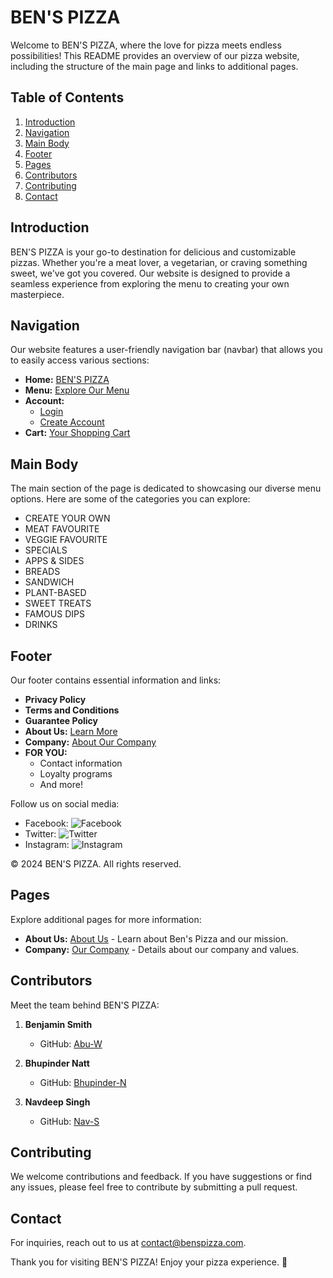 # BEN'S PIZZA

Welcome to BEN'S PIZZA, where the love for pizza meets endless possibilities! This README provides an overview of our pizza website, including the structure of the main page and links to additional pages.

## Table of Contents
1. [Introduction](#introduction)
2. [Navigation](#navigation)
3. [Main Body](#main-body)
4. [Footer](#footer)
5. [Pages](#pages)
6. [Contributors](#contributors)
7. [Contributing](#contributing)
8. [Contact](#contact)

## Introduction
BEN'S PIZZA is your go-to destination for delicious and customizable pizzas. Whether you're a meat lover, a vegetarian, or craving something sweet, we've got you covered. Our website is designed to provide a seamless experience from exploring the menu to creating your own masterpiece.

## Navigation
Our website features a user-friendly navigation bar (navbar) that allows you to easily access various sections:

- **Home:** [BEN'S PIZZA](Index.html)
- **Menu:** [Explore Our Menu](menu.html)
- **Account:** 
  - [Login](login.html)
  - [Create Account](createaccount.html)
- **Cart:** [Your Shopping Cart](cart.html)

## Main Body
The main section of the page is dedicated to showcasing our diverse menu options. Here are some of the categories you can explore:

- CREATE YOUR OWN
- MEAT FAVOURITE
- VEGGIE FAVOURITE
- SPECIALS
- APPS & SIDES
- BREADS
- SANDWICH
- PLANT-BASED
- SWEET TREATS
- FAMOUS DIPS
- DRINKS

## Footer
Our footer contains essential information and links:

- **Privacy Policy**
- **Terms and Conditions**
- **Guarantee Policy**
- **About Us:** [Learn More](aboutus.html)
- **Company:** [About Our Company](aboutcompany.html)
- **FOR YOU:**
  - Contact information
  - Loyalty programs
  - And more!

Follow us on social media:
- Facebook: ![Facebook](facebook-logo.png)
- Twitter: ![Twitter](twitter-logo.png)
- Instagram: ![Instagram](instagram-logo.png)

&copy; 2024 BEN'S PIZZA. All rights reserved.

## Pages
Explore additional pages for more information:

- **About Us:** [About Us](aboutus.html) - Learn about Ben's Pizza and our mission.
- **Company:** [Our Company](aboutcompany.html) - Details about our company and values.

## Contributors
Meet the team behind BEN'S PIZZA:

1. **Benjamin Smith**
   - GitHub: [Abu-W](https://github.com/Abubakar-Warraich)

2. **Bhupinder Natt**
   - GitHub: [Bhupinder-N](https://github.com/bhupindernatt)

3. **Navdeep Singh**
   - GitHub: [Nav-S](https://github.com/Navdeepannu/)

## Contributing
We welcome contributions and feedback. If you have suggestions or find any issues, please feel free to contribute by submitting a pull request.

## Contact
For inquiries, reach out to us at [contact@benspizza.com](mailto:contact@benspizza.com).

Thank you for visiting BEN'S PIZZA! Enjoy your pizza experience. 🍕
